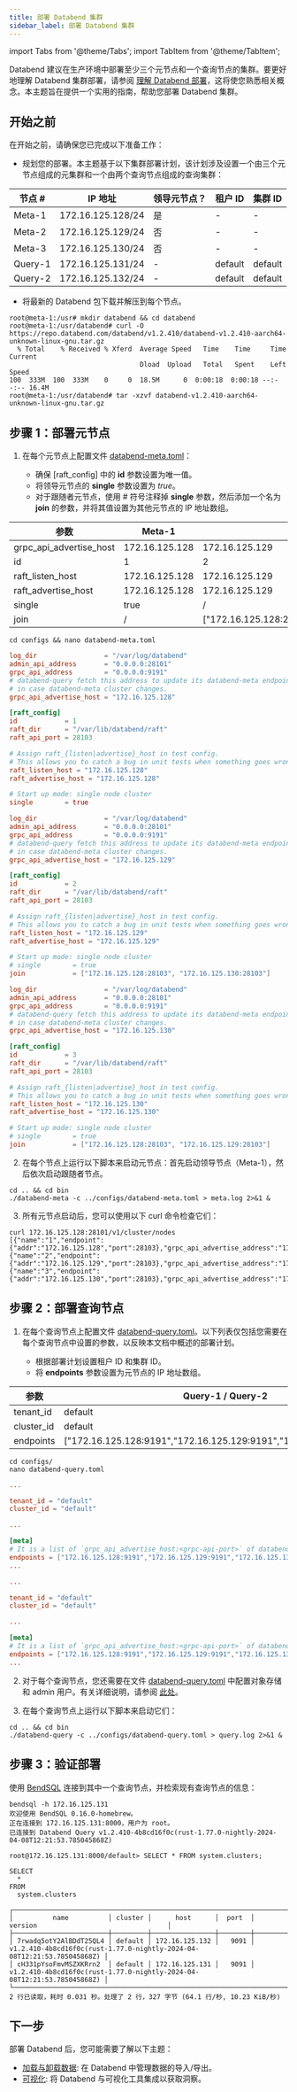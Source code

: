 ```yaml
---
title: 部署 Databend 集群
sidebar_label: 部署 Databend 集群
---
```


import Tabs from '@theme/Tabs';
import TabItem from '@theme/TabItem';

Databend 建议在生产环境中部署至少三个元节点和一个查询节点的集群。要更好地理解 Databend 集群部署，请参阅 [理解 Databend 部署](../00-understanding-deployment-modes.md)，这将使您熟悉相关概念。本主题旨在提供一个实用的指南，帮助您部署 Databend 集群。

## 开始之前

在开始之前，请确保您已完成以下准备工作：

- 规划您的部署。本主题基于以下集群部署计划，该计划涉及设置一个由三个元节点组成的元集群和一个由两个查询节点组成的查询集群：

| 节点 #  | IP 地址           | 领导元节点？ | 租户 ID | 集群 ID |
| ------- | ----------------- | ------------ | -------- | -------- |
| Meta-1  | 172.16.125.128/24 | 是           | -        | -        |
| Meta-2  | 172.16.125.129/24 | 否           | -        | -        |
| Meta-3  | 172.16.125.130/24 | 否           | -        | -        |
| Query-1 | 172.16.125.131/24 | -            | default  | default  |
| Query-2 | 172.16.125.132/24 | -            | default  | default  |

- 将最新的 Databend 包下载并解压到每个节点。

```shell title='示例:'
root@meta-1:/usr# mkdir databend && cd databend
root@meta-1:/usr/databend# curl -O https://repo.databend.com/databend/v1.2.410/databend-v1.2.410-aarch64-unknown-linux-gnu.tar.gz
  % Total    % Received % Xferd  Average Speed   Time    Time     Time  Current
                                 Dload  Upload   Total   Spent    Left  Speed
100  333M  100  333M    0     0  18.5M      0  0:00:18  0:00:18 --:--:-- 16.4M
root@meta-1:/usr/databend# tar -xzvf databend-v1.2.410-aarch64-unknown-linux-gnu.tar.gz
```

## 步骤 1：部署元节点

1. 在每个元节点上配置文件 [databend-meta.toml](https://github.com/datafuselabs/databend/blob/main/scripts/distribution/configs/databend-meta.toml)：

   - 确保 [raft_config] 中的 **id** 参数设置为唯一值。
   - 将领导元节点的 **single** 参数设置为 _true_。
   - 对于跟随者元节点，使用 # 符号注释掉 **single** 参数，然后添加一个名为 **join** 的参数，并将其值设置为其他元节点的 IP 地址数组。

| 参数                    | Meta-1         | Meta-2                                          | Meta-3                                          |
| ----------------------- | -------------- | ----------------------------------------------- | ----------------------------------------------- |
| grpc_api_advertise_host | 172.16.125.128 | 172.16.125.129                                  | 172.16.125.130                                  |
| id                      | 1              | 2                                               | 3                                               |
| raft_listen_host        | 172.16.125.128 | 172.16.125.129                                  | 172.16.125.130                                  |
| raft_advertise_host     | 172.16.125.128 | 172.16.125.129                                  | 172.16.125.130                                  |
| single                  | true           | /                                               | /                                               |
| join                    | /              | ["172.16.125.128:28103","172.16.125.130:28103"] | ["172.16.125.128:28103","172.16.125.129:28103"] |

```shell
cd configs && nano databend-meta.toml
```

<Tabs>
  <TabItem value="Meta-1" label="Meta-1" default>

```toml title="databend-meta.toml"
log_dir                 = "/var/log/databend"
admin_api_address       = "0.0.0.0:28101"
grpc_api_address        = "0.0.0.0:9191"
# databend-query fetch this address to update its databend-meta endpoints list,
# in case databend-meta cluster changes.
grpc_api_advertise_host = "172.16.125.128"

[raft_config]
id            = 1
raft_dir      = "/var/lib/databend/raft"
raft_api_port = 28103

# Assign raft_{listen|advertise}_host in test config.
# This allows you to catch a bug in unit tests when something goes wrong in raft meta nodes communication.
raft_listen_host = "172.16.125.128"
raft_advertise_host = "172.16.125.128"

# Start up mode: single node cluster
single        = true
```

  </TabItem>
  <TabItem value="Meta-2" label="Meta-2">

```toml title="databend-meta.toml"
log_dir                 = "/var/log/databend"
admin_api_address       = "0.0.0.0:28101"
grpc_api_address        = "0.0.0.0:9191"
# databend-query fetch this address to update its databend-meta endpoints list,
# in case databend-meta cluster changes.
grpc_api_advertise_host = "172.16.125.129"

[raft_config]
id            = 2
raft_dir      = "/var/lib/databend/raft"
raft_api_port = 28103

# Assign raft_{listen|advertise}_host in test config.
# This allows you to catch a bug in unit tests when something goes wrong in raft meta nodes communication.
raft_listen_host = "172.16.125.129"
raft_advertise_host = "172.16.125.129"

# Start up mode: single node cluster
# single        = true
join            = ["172.16.125.128:28103", "172.16.125.130:28103"]
```

  </TabItem>
  <TabItem value="Meta-3" label="Meta-3">

```toml title="databend-meta.toml"
log_dir                 = "/var/log/databend"
admin_api_address       = "0.0.0.0:28101"
grpc_api_address        = "0.0.0.0:9191"
# databend-query fetch this address to update its databend-meta endpoints list,
# in case databend-meta cluster changes.
grpc_api_advertise_host = "172.16.125.130"

[raft_config]
id            = 3
raft_dir      = "/var/lib/databend/raft"
raft_api_port = 28103

# Assign raft_{listen|advertise}_host in test config.
# This allows you to catch a bug in unit tests when something goes wrong in raft meta nodes communication.
raft_listen_host = "172.16.125.130"
raft_advertise_host = "172.16.125.130"

# Start up mode: single node cluster
# single        = true
join            = ["172.16.125.128:28103", "172.16.125.129:28103"]
```

  </TabItem>
</Tabs>

2. 在每个节点上运行以下脚本来启动元节点：首先启动领导节点（Meta-1），然后依次启动跟随者节点。

```shell
cd .. && cd bin
./databend-meta -c ../configs/databend-meta.toml > meta.log 2>&1 &
```

3. 所有元节点启动后，您可以使用以下 curl 命令检查它们：

```shell
curl 172.16.125.128:28101/v1/cluster/nodes
[{"name":"1","endpoint":{"addr":"172.16.125.128","port":28103},"grpc_api_advertise_address":"172.16.125.128:9191"},{"name":"2","endpoint":{"addr":"172.16.125.129","port":28103},"grpc_api_advertise_address":"172.16.125.129:9191"},{"name":"3","endpoint":{"addr":"172.16.125.130","port":28103},"grpc_api_advertise_address":"172.16.125.130:9191"}]
```

## 步骤 2：部署查询节点

1. 在每个查询节点上配置文件 [databend-query.toml](https://github.com/datafuselabs/databend/blob/main/scripts/distribution/configs/databend-query.toml)。以下列表仅包括您需要在每个查询节点中设置的参数，以反映本文档中概述的部署计划。

   - 根据部署计划设置租户 ID 和集群 ID。
   - 将 **endpoints** 参数设置为元节点的 IP 地址数组。

| 参数      | Query-1 / Query-2                                                   |
| ---------- | ------------------------------------------------------------------- |
| tenant_id  | default                                                             |
| cluster_id | default                                                             |
| endpoints  | ["172.16.125.128:9191","172.16.125.129:9191","172.16.125.130:9191"] |

```shell
cd configs/
nano databend-query.toml
```

<Tabs>
  <TabItem value="Query-1" label="Query-1" default>

```toml title="databend-query.toml"
...

tenant_id = "default"
cluster_id = "default"

...

[meta]
# It is a list of `grpc_api_advertise_host:<grpc-api-port>` of databend-meta config
endpoints = ["172.16.125.128:9191","172.16.125.129:9191","172.16.125.130:9191"]
...
```

  </TabItem>
    <TabItem value="Query-2" label="Query-2">

```toml title="databend-query.toml"
...

tenant_id = "default"
cluster_id = "default"

...

[meta]
# It is a list of `grpc_api_advertise_host:<grpc-api-port>` of databend-meta config
endpoints = ["172.16.125.128:9191","172.16.125.129:9191","172.16.125.130:9191"]
...
```

  </TabItem>
</Tabs>

2. 对于每个查询节点，您还需要在文件 [databend-query.toml](https://github.com/datafuselabs/databend/blob/main/scripts/distribution/configs/databend-query.toml) 中配置对象存储和 admin 用户。有关详细说明，请参阅 [此处](../01-non-production/01-deploying-databend.md#deploying-a-query-node)。

3. 在每个查询节点上运行以下脚本来启动它们：

```shell
cd .. && cd bin
./databend-query -c ../configs/databend-query.toml > query.log 2>&1 &
```

## 步骤 3：验证部署

使用 [BendSQL](/guides/sql-clients/bendsql/) 连接到其中一个查询节点，并检索现有查询节点的信息：

```shell
bendsql -h 172.16.125.131
欢迎使用 BendSQL 0.16.0-homebrew。
正在连接到 172.16.125.131:8000，用户为 root。
已连接到 Databend Query v1.2.410-4b8cd16f0c(rust-1.77.0-nightly-2024-04-08T12:21:53.785045868Z)

root@172.16.125.131:8000/default> SELECT * FROM system.clusters;

SELECT
  *
FROM
  system.clusters

┌──────────────────────────────────────────────────────────────────────────────────────────────────────────────────────────────────────┐
│          name          │ cluster │      host      │  port  │                                 version                                 │
├────────────────────────┼─────────┼────────────────┼────────┼─────────────────────────────────────────────────────────────────────────┤
│ 7rwadq5otY2AlBDdT25QL4 │ default │ 172.16.125.132 │   9091 │ v1.2.410-4b8cd16f0c(rust-1.77.0-nightly-2024-04-08T12:21:53.785045868Z) │
│ cH331pYsoFmvMSZXKRrn2  │ default │ 172.16.125.131 │   9091 │ v1.2.410-4b8cd16f0c(rust-1.77.0-nightly-2024-04-08T12:21:53.785045868Z) │
└──────────────────────────────────────────────────────────────────────────────────────────────────────────────────────────────────────┘
2 行已读取，耗时 0.031 秒。处理了 2 行，327 字节 (64.1 行/秒, 10.23 KiB/秒)
```

## 下一步

部署 Databend 后，您可能需要了解以下主题：

- [加载与卸载数据](/guides/load-data): 在 Databend 中管理数据的导入/导出。
- [可视化](/guides/visualize): 将 Databend 与可视化工具集成以获取洞察。